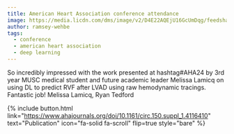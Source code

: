 ```yaml
---
title: American Heart Association conference attendance
image: https://media.licdn.com/dms/image/v2/D4E22AQEjU16GcUmDqg/feedshare-shrink_2048_1536/feedshare-shrink_2048_1536/0/1731866332834?e=1737590400&v=beta&t=YAGCpN-flSAdDdoFsRhdzb3utisaTzskRTfnUToOEyo
author: ramsey-wehbe
tags:
  - conference
  - american heart association
  - deep learning
---
```


So incredibly impressed with the work presented at hashtag#AHA24 by 3rd year MUSC medical student and future academic leader Melissa Lamicq on using DL to predict RVF after LVAD using raw hemodynamic tracings. Fantastic job! Melissa Lamicq, Ryan Tedford


{%
  include button.html
  link="https://www.ahajournals.org/doi/10.1161/circ.150.suppl_1.4116410"
  text="Publication"
  icon="fa-solid fa-scroll"
  flip=true
  style="bare"
%}
